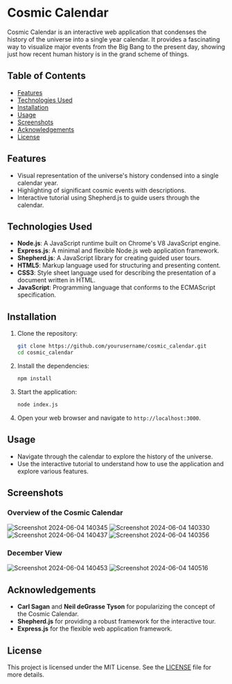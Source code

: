 # Cosmic Calendar

Cosmic Calendar is an interactive web application that condenses the history of the universe into a single year calendar. It provides a fascinating way to visualize major events from the Big Bang to the present day, showing just how recent human history is in the grand scheme of things.

## Table of Contents
- [Features](#features)
- [Technologies Used](#technologies-used)
- [Installation](#installation)
- [Usage](#usage)
- [Screenshots](#screenshots)
- [Acknowledgements](#acknowledgements)
- [License](#license)

## Features
- Visual representation of the universe's history condensed into a single calendar year.
- Highlighting of significant cosmic events with descriptions.
- Interactive tutorial using Shepherd.js to guide users through the calendar.

## Technologies Used
- **Node.js**: A JavaScript runtime built on Chrome's V8 JavaScript engine.
- **Express.js**: A minimal and flexible Node.js web application framework.
- **Shepherd.js**: A JavaScript library for creating guided user tours.
- **HTML5**: Markup language used for structuring and presenting content.
- **CSS3**: Style sheet language used for describing the presentation of a document written in HTML.
- **JavaScript**: Programming language that conforms to the ECMAScript specification.

## Installation

1. Clone the repository:
   ```bash
   git clone https://github.com/yourusername/cosmic_calendar.git
   cd cosmic_calendar
   ```

2. Install the dependencies:
   ```bash
   npm install
   ```

3. Start the application:
   ```bash
   node index.js
   ```

4. Open your web browser and navigate to `http://localhost:3000`.

## Usage

- Navigate through the calendar to explore the history of the universe.
- Use the interactive tutorial to understand how to use the application and explore various features.

## Screenshots

### Overview of the Cosmic Calendar
![Screenshot 2024-06-04 140345](https://github.com/SUPERREALCODER/Cosmic_Calender/assets/121720800/49913da3-0056-4924-ae5c-eb920987934f)
![Screenshot 2024-06-04 140330](https://github.com/SUPERREALCODER/Cosmic_Calender/assets/121720800/aee575fe-904f-46fe-b875-623316308cdf)
![Screenshot 2024-06-04 140437](https://github.com/SUPERREALCODER/Cosmic_Calender/assets/121720800/3a1a5198-db7a-4680-bb8b-1fd3f2e7adfc)
![Screenshot 2024-06-04 140356](https://github.com/SUPERREALCODER/Cosmic_Calender/assets/121720800/8f83162f-09a2-43f9-9a2b-9928e8fdb4e1)





### December View
![Screenshot 2024-06-04 140453](https://github.com/SUPERREALCODER/Cosmic_Calender/assets/121720800/05073d87-4780-482f-900d-20a0557fd60b)
![Screenshot 2024-06-04 140516](https://github.com/SUPERREALCODER/Cosmic_Calender/assets/121720800/73e1d0a2-e575-4281-b7d0-f24646fa82f4)



## Acknowledgements
- **Carl Sagan** and **Neil deGrasse Tyson** for popularizing the concept of the Cosmic Calendar.
- **Shepherd.js** for providing a robust framework for the interactive tour.
- **Express.js** for the flexible web application framework.

## License
This project is licensed under the MIT License. See the [LICENSE](./LICENSE) file for more details.



